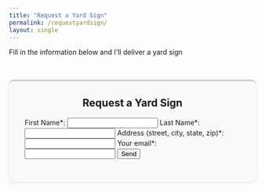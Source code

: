 ```yaml
---
title: "Request a Yard Sign"
permalink: /requestyardsign/
layout: single
---
```



Fill in the information below and I'll deliver a yard sign
<!-- modify this form HTML and place wherever you want your form -->
<section style="background:#f9f9f9; padding:2rem; margin-top:3rem; border-top:3px solid #ccc; max-width:600px; margin-left:auto; margin-right:auto; border-radius:10px; box-shadow:0 2px 6px rgba(0,0,0,0.1);">
  <h2 style="margin-top:0; text-align:center;">Request a Yard Sign</h2>
    <form
    action="https://formspree.io/f/mzzanded"
    method="POST"
    >
    <label>
        First Name*:
        <input type="FirstName" name="FirstName">
    </label>
    <label>
        Last Name*:
        <input type="LastName" name="LastName">
    </label>
    <label>
        Address (street, city, state, zip)*:
        <input type="address" name="address">
    </label>
    <label>
        Your email*:
        <input type="email" name="email">
    </label>
    <!-- your other form fields go here -->
    <button type="submit">Send</button>
    </form>